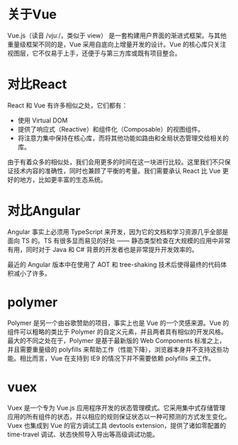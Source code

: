 # 关于Vue

Vue.js（读音 /vjuː/，类似于 view） 是一套构建用户界面的渐进式框架。与其他重量级框架不同的是，Vue 采用自底向上增量开发的设计。Vue 的核心库只关注视图层，它不仅易于上手，还便于与第三方库或既有项目整合。

# 对比React

React 和 Vue 有许多相似之处，它们都有：

* 使用 Virtual DOM
* 提供了响应式（Reactive）和组件化（Composable）的视图组件。
* 将注意力集中保持在核心库，而将其他功能如路由和全局状态管理交给相关的库。

由于有着众多的相似处，我们会用更多的时间在这一块进行比较。这里我们不只保证技术内容的准确性，同时也兼顾了平衡的考量。我们需要承认 React 比 Vue 更好的地方，比如更丰富的生态系统。

# 对比Angular

Angular 事实上必须用 TypeScript 来开发，因为它的文档和学习资源几乎全部是面向 TS 的。TS 有很多显而易见的好处 —— 静态类型检查在大规模的应用中非常有用，同时对于 Java 和 C# 背景的开发者也是非常提升开发效率的。

最近的 Angular 版本中在使用了 AOT 和 tree-shaking 技术后使得最终的代码体积减小了许多。

# polymer

Polymer 是另一个由谷歌赞助的项目，事实上也是 Vue 的一个灵感来源。Vue 的组件可以粗略的类比于 Polymer 的自定义元素，并且两者具有相似的开发风格。最大的不同之处在于，Polymer 是基于最新版的 Web Components 标准之上，并且需要重量级的 polyfills 来帮助工作（性能下降），浏览器本身并不支持这些功能。相比而言，Vue 在支持到 IE9 的情况下并不需要依赖 polyfills 来工作。


# vuex

Vuex 是一个专为 Vue.js 应用程序开发的状态管理模式。它采用集中式存储管理应用的所有组件的状态，并以相应的规则保证状态以一种可预测的方式发生变化。Vuex 也集成到 Vue 的官方调试工具 devtools extension，提供了诸如零配置的 time-travel 调试、状态快照导入导出等高级调试功能。